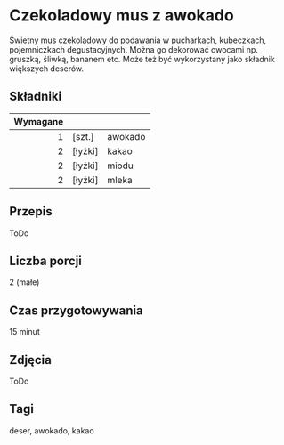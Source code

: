 # Czekoladowy mus z awokado

Świetny mus czekoladowy do podawania w pucharkach, kubeczkach, pojemniczkach degustacyjnych. Można go dekorować owocami np. gruszką, śliwką, bananem etc. Może też być wykorzystany jako składnik większych deserów.

## Składniki

|Wymagane||| 
|--:|--|--- |
|1|[szt.]|awokado| 
|2|[łyżki]|kakao| 
|2|[łyżki]|miodu| 
|2|[łyżki]|mleka| 


## Przepis

ToDo

## Liczba porcji

2 (małe)

## Czas przygotowywania

15 minut

## Zdjęcia

ToDo

## Tagi

deser, awokado, kakao




